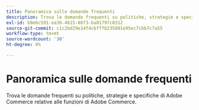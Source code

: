 ```yaml
---
title: Panoramica sulle domande frequenti
description: Trova le domande frequenti su politiche, strategie e specifiche di Adobe Commerce relative alle funzioni di Adobe Commerce.
exl-id: b8e6c591-ea36-4615-86f3-ba01797c0312
source-git-commit: c1c2bd29e14f4cbfffb235801e95ec7cbb7c7a55
workflow-type: tm+mt
source-wordcount: '38'
ht-degree: 0%

---
```


# Panoramica sulle domande frequenti

Trova le domande frequenti su politiche, strategie e specifiche di Adobe Commerce relative alle funzioni di Adobe Commerce.
